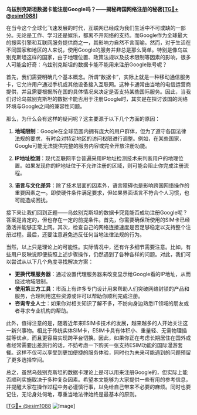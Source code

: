 **乌兹别克斯坦数据卡能注册Google吗？——揭秘跨国网络注册的秘密[[TG💪+ @esim1088](https://t.me/s/esim1088)]**

在当今这个全球化飞速发展的时代，互联网已经成为我们生活中不可或缺的一部分。无论是工作、学习还是娱乐，都离不开网络的支持。而Google作为全球最大的搜索引擎和互联网服务提供商之一，其影响力自然不言而喻。然而，对于生活在不同国家和地区的人来说，使用Google的服务并非总是那么简单。特别是像乌兹别克斯坦这样的国家，由于地理位置、政策法规以及技术限制等因素的影响，很多人可能会好奇：乌兹别克斯坦的数据卡能不能用来注册Google账号呢？

首先，我们需要明确几个基本概念。所谓“数据卡”，实际上就是一种移动通信服务卡，它允许用户通过手机或其他设备接入互联网。这种卡通常由当地的电信运营商提供，并且需要根据所在国的具体情况来决定是否支持某些国际服务。因此，当我们讨论乌兹别克斯坦的数据卡能否用于注册Google时，其实是在探讨该国的网络环境与Google之间的兼容性问题。

那么，为什么会有这样的疑问呢？这主要源于以下几个方面的原因：

1. **地域限制**：Google在全球范围内拥有庞大的用户群体，但为了遵守各国法律法规的要求，有时会对特定地区的访问权限进行调整。例如，在某些国家，Google可能无法提供完整的服务内容或完全开放注册功能。
   
2. **IP地址检测**：现代互联网平台普遍采用IP地址检测技术来判断用户的地理位置。如果发现你的IP地址位于不允许注册的区域，则可能会阻止你完成注册流程。
   
3. **语言与文化差异**：除了技术层面的因素外，语言障碍也是影响跨国网络操作的重要因素之一。即使硬件条件满足要求，但如果界面语言不符合个人习惯，也可能造成困扰。

接下来让我们回到正题——乌兹别克斯坦的数据卡究竟能否成功注册Google呢？答案是肯定的，但也存在一定的前提条件。首先，你需要确保所使用的SIM卡已经激活并能够正常上网。其次，检查自己的网络连接速度是否足够稳定以支持整个注册过程。最后，还要注意避免违反任何当地法律法规的行为。

当然，以上只是理论上的可能性。实际情况中，还有许多细节需要注意。比如，有些用户反映说即便按照上述步骤操作，仍然遇到了各种各样的问题。对此，我们可以尝试从以下几个角度寻找解决方案：

- **更换代理服务器**：通过设置代理服务器来改变显示给Google看的IP地址，从而绕过地域限制。
- **使用第三方工具**：市面上有许多专门设计用来帮助人们突破网络封锁的产品和服务，合理利用这些资源或许可以帮助你顺利完成注册。
- **咨询专业人士**：如果你对相关知识了解不多，不妨向身边熟悉IT领域的朋友或者寻求专业机构的帮助。

此外，值得注意的是，随着近年来ESIM卡技术的发展，越来越多的人开始关注这一新兴事物。相比于传统实体SIM卡，ESIM卡具有体积小、重量轻、无需物理插拔等优点，而且更容易实现跨平台切换。因此，如果你正在考虑长期居住在国外或者经常需要出差旅行的话，不妨考虑一下购买一张支持ESIM功能的国际漫游套餐。这样不仅可以享受到更加便捷的服务体验，同时也为未来可能遇到的问题预留了更多选择空间。

总之，虽然乌兹别克斯坦的数据卡理论上是可以用来注册Google的，但实际上能否顺利实施取决于多种复杂因素。希望本文能够为大家提供一些有用的参考信息，并提醒大家在操作过程中务必谨慎行事，以免给自己带来不必要的麻烦。同时也要记住，无论身处何地，尊重当地法律始终是最基本的原则。

[[TG💪+ @esim1088](https://t.me/s/esim1088) ![Image](https://i.postimg.cc/4NQfJmqS/Snipaste-2025-05-13-00-14-12.png)]